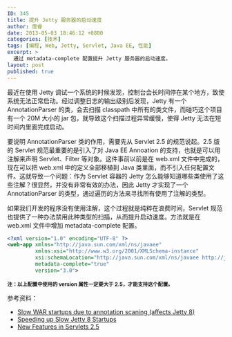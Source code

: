 ```yaml
---
ID: 345
title: 提升 Jetty 服务器的启动速度
author: 唐睿
date: 2013-05-03 18:46:12 +0800
categories: [技术]
tags: [编程, Web, Jetty, Servlet, Java EE, 性能]
excerpt: >
  通过 metadata-complete 配置提升 Jetty 服务器的启动速度。
layout: post
published: true
---
```


最近在使用 Jetty 调试一个系统的时候发现，控制台会长时间停在某个地方，致使系统无法正常启动。经过调整日志的输出级别后发现，Jetty 有一个 AnnotationParser 的类，会去扫描 classpath 中所有的类文件，而碰巧这个项目有一个 20M 大小的 jar 包，就导致这个扫描过程异常缓慢，使得 Jetty 无法在短时间内里面完成启动。

要说明 AnnotationParser 类的作用，需要先从 Servlet 2.5 的规范说起。2.5 版的 Servlet 规范最重要的是引入了对 Java EE Annoation 的支持，也就是可以用注解来声明 Servlet、Filter 等对象。这件事前以前是在 web.xml 文件中完成的，现在可以把 web.xml 中的定义全部移植到 Java 类里面，而不引入任何配置文件。这就导致一个问题：作为 Servlet 容器的 Jetty 怎么能够知道哪些类使用了这些注解？很显然，并没有非常有效的办法，因此 Jetty 才实现了一个 AnnotationParser 的类型，通过遍历的方法来寻找所有使用了注解的类型。

如果我们开发的程序没有使用注解，这个过程就是纯粹在浪费时间，Servlet 规范也提供了一种办法禁用此种类型的扫描，从而提升启动速度。方法就是在 web.xml 文件中增加 metadata-complete 配置。

```xml
<?xml version="1.0" encoding="UTF-8" ?>
<web-app xmlns="http://java.sun.com/xml/ns/javaee"
         xmlns:xsi="http://www.w3.org/2001/XMLSchema-instance"
         xsi:schemaLocation="http://java.sun.com/xml/ns/javaee http://java.sun.com/xml/ns/javaee/web-app_3_0.xsd"
         metadata-complete="true"
         version="3.0">
```

**<small>注：以上配置中使用的 version 属性一定要大于 2.5，才能支持这个配置。</small>**

参考资料：

* [Slow WAR startups due to annotation scaning (affects Jetty 8)](https://issues.apache.org/jira/browse/SOLR-3309)
* [Speeding up Slow Jetty 8 Startups](http://mostlywheat.wordpress.com/2012/03/10/speeding-up-slow-jetty-8-startups)
* [New Features in Servlets 2.5](http://www.javabeat.net/articles/print.php?article_id=100)
